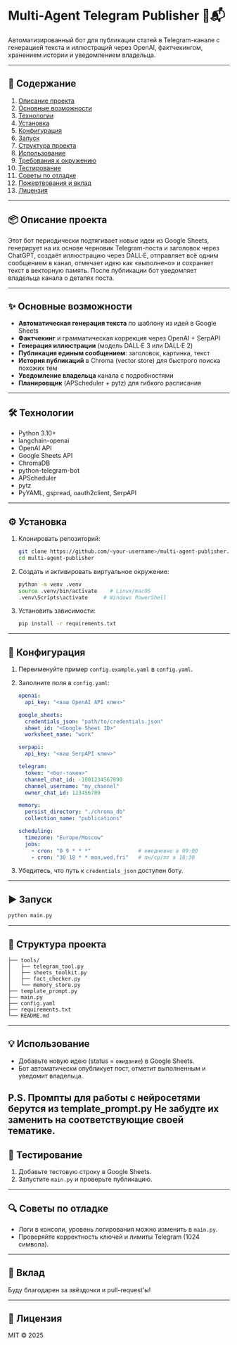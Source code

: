 # Multi-Agent Telegram Publisher 🤖📬

Автоматизированный бот для публикации статей в Telegram-канале с генерацией текста и иллюстраций через OpenAI, фактчекингом, хранением истории и уведомлением владельца.

---

## 📖 Содержание  
1. [Описание проекта](#описание-проекта)  
2. [Основные возможности](#основные-возможности)  
3. [Технологии](#технологии)  
4. [Установка](#установка)  
5. [Конфигурация](#конфигурация)  
6. [Запуск](#запуск)  
7. [Структура проекта](#структура-проекта)  
8. [Использование](#использование)  
9. [Требования к окружению](#требования-к-окружению)  
10. [Тестирование](#тестирование)  
11. [Советы по отладке](#советы-по-отладке)  
12. [Пожертвования и вклад](#пожертвования-и-вклад)  
13. [Лицензия](#лицензия)  

---

## 📦 Описание проекта  
Этот бот периодически подтягивает новые идеи из Google Sheets, генерирует на их основе черновик Telegram-поста и заголовок через ChatGPT, создаёт иллюстрацию через DALL·E, отправляет всё одним сообщением в канал, отмечает идею как «выполнено» и сохраняет текст в векторную память. После публикации бот уведомляет владельца канала о деталях поста.

---

## ✨ Основные возможности  
- **Автоматическая генерация текста** по шаблону из идей в Google Sheets  
- **Фактчекинг** и грамматическая коррекция через OpenAI + SerpAPI  
- **Генерация иллюстрации** (модель DALL·E 3 или DALL·E 2)  
- **Публикация единым сообщением**: заголовок, картинка, текст  
- **История публикаций** в Chroma (vector store) для быстрого поиска похожих тем  
- **Уведомление владельца** канала с подробностями  
- **Планировщик** (APScheduler + pytz) для гибкого расписания  

---

## 🛠 Технологии  
- Python 3.10+  
- langchain-openai  
- OpenAI API  
- Google Sheets API  
- ChromaDB  
- python-telegram-bot  
- APScheduler  
- pytz  
- PyYAML, gspread, oauth2client, SerpAPI  

---

## ⚙️ Установка

1. Клонировать репозиторий:  
   ```bash
   git clone https://github.com/<your-username>/multi-agent-publisher.git
   cd multi-agent-publisher
   ```
2. Создать и активировать виртуальное окружение:  
   ```bash
   python -m venv .venv
   source .venv/bin/activate    # Linux/macOS
   .venv\Scripts\activate     # Windows PowerShell
   ```
3. Установить зависимости:  
   ```bash
   pip install -r requirements.txt
   ```

---

## 🔧 Конфигурация

1. Переименуйте пример `config.example.yaml` в `config.yaml`.
2. Заполните поля в `config.yaml`:

   ```yaml
   openai:
     api_key: "<ваш OpenAI API ключ>"

   google_sheets:
     credentials_json: "path/to/credentials.json"
     sheet_id: "<Google Sheet ID>"
     worksheet_name: "work"

   serpapi:
     api_key: "<ваш SerpAPI ключ>"

   telegram:
     token: "<бот-токен>"
     channel_chat_id: -1001234567890
     channel_username: "my_channel"
     owner_chat_id: 123456789

   memory:
     persist_directory: "./chroma_db"
     collection_name: "publications"

   scheduling:
     timezone: "Europe/Moscow"
     jobs:
       - cron: "0 9 * * *"               # ежедневно в 09:00
       - cron: "30 18 * * mon,wed,fri"   # пн/ср/пт в 18:30
   ```
3. Убедитесь, что путь к `credentials_json` доступен боту.

---

## ▶️ Запуск

```bash
python main.py
```

---

## 📁 Структура проекта

```
├── tools/
│   ├── telegram_tool.py
│   ├── sheets_toolkit.py
│   ├── fact_checker.py
│   └── memory_store.py
├── template_prompt.py
├── main.py
├── config.yaml
├── requirements.txt
└── README.md
```

---

## 💡 Использование

- Добавьте новую идею (status = `ожидание`) в Google Sheets.
- Бот автоматически опубликует пост, отметит выполненным и уведомит владельца.

P.S. Промпты для работы с нейросетями берутся из **template_prompt.py**
Не забудте их заменить на соответствующие своей тематике.
---

## 🧪 Тестирование

1. Добавьте тестовую строку в Google Sheets.
2. Запустите `main.py` и проверьте публикацию.

---

## 🔍 Советы по отладке

- Логи в консоли, уровень логирования можно изменить в `main.py`.
- Проверяйте корректность ключей и лимиты Telegram (1024 символа).

---

## 🤝 Вклад

Буду благодарен за звёздочки и pull-request'ы!

---

## 📜 Лицензия

MIT © 2025
